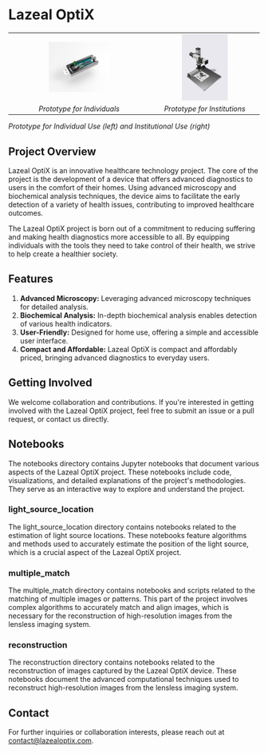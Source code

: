 # Lazeal OptiX

<!-- <p float="left">
  <img src="./prototype_individual.jpg" alt="Prototype for Individuals" style="width: 45%; padding-top: 13%; padding-bottom: 13%" />
  <img src="./prototype_institute.png" alt="Prototype for Institutions" width="45%" /> 
</p>
 -->

 | | |
|:---:|:---:|
| <img src="./prototype_individual.jpg" width="45%" /> | <img src="./prototype_institute.png" width="45%" /> |
| *Prototype for Individuals* | *Prototype for Institutions* |


*Prototype for Individual Use (left) and Institutional Use (right)*


## Project Overview
Lazeal OptiX is an innovative healthcare technology project. The core of the project is the development of a device that offers advanced diagnostics to users in the comfort of their homes. Using advanced microscopy and biochemical analysis techniques, the device aims to facilitate the early detection of a variety of health issues, contributing to improved healthcare outcomes.

The Lazeal OptiX project is born out of a commitment to reducing suffering and making health diagnostics more accessible to all. By equipping individuals with the tools they need to take control of their health, we strive to help create a healthier society.

## Features
1. **Advanced Microscopy:** Leveraging advanced microscopy techniques for detailed analysis.
2. **Biochemical Analysis:** In-depth biochemical analysis enables detection of various health indicators.
3. **User-Friendly:** Designed for home use, offering a simple and accessible user interface.
4. **Compact and Affordable:** Lazeal OptiX is compact and affordably priced, bringing advanced diagnostics to everyday users.

## Getting Involved
We welcome collaboration and contributions. If you're interested in getting involved with the Lazeal OptiX project, feel free to submit an issue or a pull request, or contact us directly.

## Notebooks

The notebooks directory contains Jupyter notebooks that document various aspects of the Lazeal OptiX project. These notebooks include code, visualizations, and detailed explanations of the project's methodologies. They serve as an interactive way to explore and understand the project.

### light_source_location
The light_source_location directory contains notebooks related to the estimation of light source locations. These notebooks feature algorithms and methods used to accurately estimate the position of the light source, which is a crucial aspect of the Lazeal OptiX project.

### multiple_match
The multiple_match directory contains notebooks and scripts related to the matching of multiple images or patterns. This part of the project involves complex algorithms to accurately match and align images, which is necessary for the reconstruction of high-resolution images from the lensless imaging system.

### reconstruction
The reconstruction directory contains notebooks related to the reconstruction of images captured by the Lazeal OptiX device. These notebooks document the advanced computational techniques used to reconstruct high-resolution images from the lensless imaging system.

## Contact
For further inquiries or collaboration interests, please reach out at contact@lazealoptix.com.
